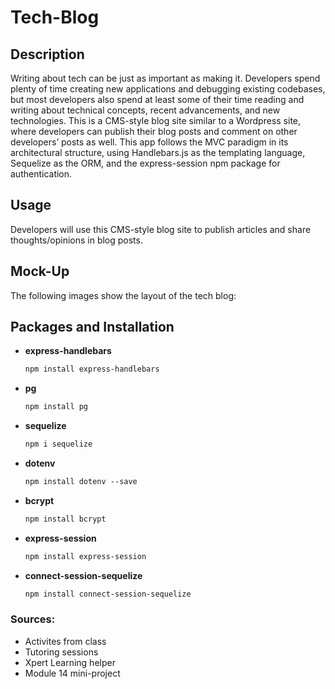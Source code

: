 # Tech-Blog

## Description

Writing about tech can be just as important as making it. Developers spend plenty of time creating new applications and debugging existing codebases, but most developers also spend at least some of their time reading and writing about technical concepts, recent advancements, and new technologies. This is a CMS-style blog site similar to a Wordpress site, where developers can publish their blog posts and comment on other developers’ posts as well. This app follows the MVC paradigm in its architectural structure, using Handlebars.js as the templating language, Sequelize as the ORM, and the express-session npm package for authentication.

## Usage

Developers will use this CMS-style blog site to publish articles and share thoughts/opinions in blog posts. 

## Mock-Up

The following images show the layout of the tech blog:

## Packages and Installation

* <b>express-handlebars</b>
    ````md
    npm install express-handlebars
    ````
* <b>pg</b>
    ````md
    npm install pg
    ````
* <b>sequelize</b>
    ````md
    npm i sequelize
    ````
* <b>dotenv</b>
    ````md
    npm install dotenv --save
    ````
* <b>bcrypt</b>
    ````md
    npm install bcrypt
    ````
* <b>express-session</b>
    ````md
    npm install express-session
    ````
* <b>connect-session-sequelize</b>
    ````md
    npm install connect-session-sequelize
    ````

### Sources:
* Activites from class
* Tutoring sessions
* Xpert Learning helper
* Module 14 mini-project